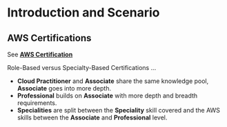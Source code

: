 # Introduction and Scenario

## AWS Certifications

See **[AWS Certification](https://aws.amazon.com/certification)**

Role-Based versus Specialty-Based Certifications ...

* **Cloud Practitioner** and **Associate** share the same knowledge pool, **Associate** goes into more depth.
* **Professional** builds on **Associate** with more depth and breadth requirements.
* **Specialities** are split between the **Speciality** skill covered and the AWS skills between the **Associate** and **Professional** level.


